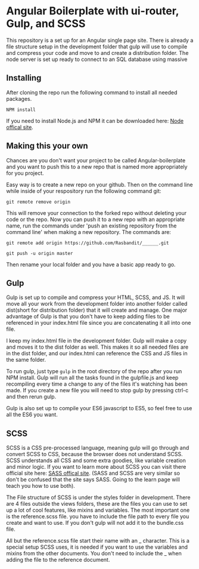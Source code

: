 # Angular Boilerplate with ui-router, Gulp, and SCSS

This repository is a set up for an Angular single page site. There is already a file structure setup in the development folder that gulp will use to compile and compress your code and move to and create a distribution folder. The node server is set up ready to connect to an SQL database using massive

## Installing

After cloning the repo run the following command to install all needed packages.

`NPM install`

If you need to install Node.js and NPM it can be downloaded here: [Node offical site](https://nodejs.org/en/download/).

## Making this your own

Chances are you don't want your project to be called Angular-boilerplate and you want to push this to a new repo that is named more appropriately for you project.

Easy way is to create a new repo on your github. Then on the command line while inside of your respository run the following command git:

`git remote remove origin`

 This will remove your connection to the forked repo without deleting your code or the repo. Now you can push it to a new repo with an appropriate name, run the commands under 'push an existing repository from the command line' when making a new repository. The commands are:

`git remote add origin https://github.com/Rasbandit/______.git`

`git push -u origin master`

Then rename your local folder and you have a basic app ready to go.

## Gulp

Gulp is set up to compile and compress your HTML, SCSS, and JS. It will move all your work from the development folder into another folder called dist(short for distribution folder) that it will create and manage. One major advantage of Gulp is that you don't have to keep adding files to be referenced in your index.html file since you are concatenating it all into one file.

I keep my index.html file in the development folder. Gulp will make a copy and moves it to the dist folder as well. This makes it so all needed files are in the dist folder, and our index.html can reference the CSS and JS files in the same folder.

To run gulp, just type `gulp` in the root directory of the repo after you run NPM install. Gulp will run all the tasks found in the gulpfile.js and keep recompiling every time a change to any of the files it's watching has been made. If you create a new file you will need to stop gulp by pressing ctrl-c and then rerun gulp.

Gulp is also set up to compile your ES6 javascript to ES5, so feel free to use all the ES6 you want.

## SCSS

SCSS is a CSS pre-processed language, meaning gulp will go through and convert SCSS to CSS, because the browser does not understand SCSS. SCSS understands all CSS and some extra goodies, like variable creation and minor logic. If you want to learn more about SCSS you can visit there official site here: [SASS offical site](http://sass-lang.com/). (SASS and SCSS are very similar so don't be confused that the site says SASS. Going to the learn page will teach you how to use both).

The File structure of SCSS is under the styles folder in development. There are 4 files outside the views folders, these are the files you can use to set up a lot of cool features, like mixins and variables. The most important one is the reference.scss file. you have to include the file path to every file you create and want to use. If you don't gulp will not add it to the bundle.css file.

All but the reference.scss file start their name with an _ character. This is a special setup SCSS uses, it is needed if you want to use the variables and mixins from the other documents. You don't need to include the _ when adding the file to the reference document.
